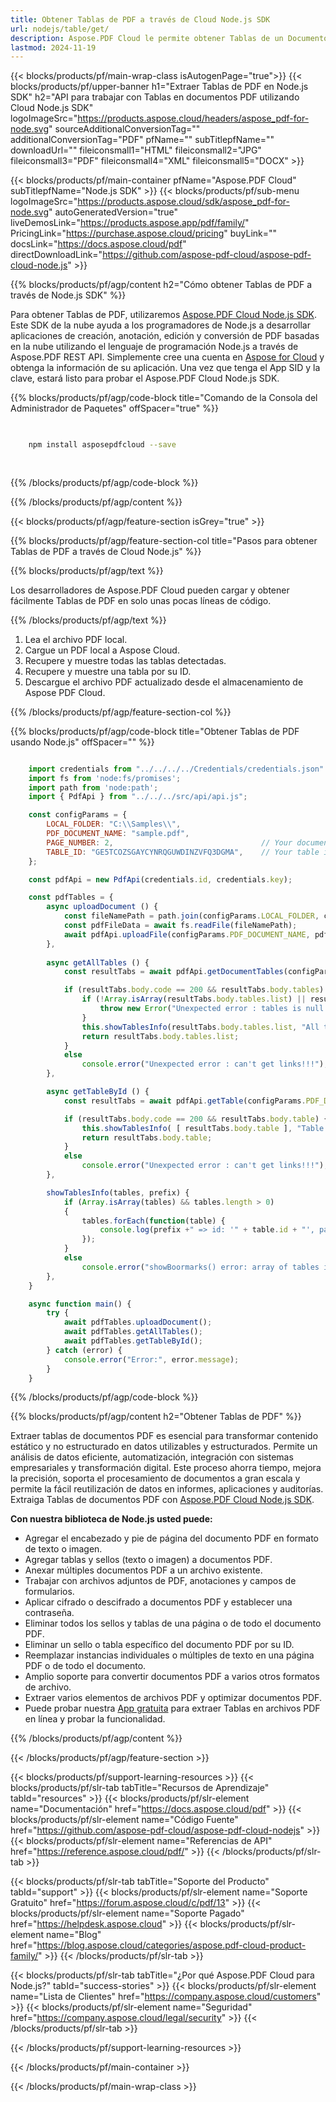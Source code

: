 ```yaml
---
title: Obtener Tablas de PDF a través de Cloud Node.js SDK
url: nodejs/table/get/
description: Aspose.PDF Cloud le permite obtener Tablas de un Documento PDF. Consulte el código fuente de Node.js para obtener Tablas de un archivo PDF.
lastmod: 2024-11-19
---
```


{{< blocks/products/pf/main-wrap-class isAutogenPage="true">}}
{{< blocks/products/pf/upper-banner h1="Extraer Tablas de PDF en Node.js SDK" h2="API para trabajar con Tablas en documentos PDF utilizando Cloud Node.js SDK" logoImageSrc="https://products.aspose.cloud/headers/aspose_pdf-for-node.svg" sourceAdditionalConversionTag="" additionalConversionTag="PDF" pfName="" subTitlepfName="" downloadUrl="" fileiconsmall1="HTML" fileiconsmall2="JPG" fileiconsmall3="PDF" fileiconsmall4="XML" fileiconsmall5="DOCX" >}}

{{< blocks/products/pf/main-container pfName="Aspose.PDF Cloud" subTitlepfName="Node.js SDK" >}}
{{< blocks/products/pf/sub-menu logoImageSrc="https://products.aspose.cloud/sdk/aspose_pdf-for-node.svg"
autoGeneratedVersion="true"
liveDemosLink="https://products.aspose.app/pdf/family/" PricingLink="https://purchase.aspose.cloud/pricing" buyLink="" docsLink="https://docs.aspose.cloud/pdf"  directDownloadLink="https://github.com/aspose-pdf-cloud/aspose-pdf-cloud-node.js" >}}

{{% blocks/products/pf/agp/content h2="Cómo obtener Tablas de PDF a través de Node.js SDK" %}}

Para obtener Tablas de PDF, utilizaremos
[Aspose.PDF Cloud Node.js SDK](https://products.aspose.cloud/pdf/nodejs/). Este SDK de la nube ayuda a los programadores de Node.js a desarrollar aplicaciones de creación, anotación, edición y conversión de PDF basadas en la nube utilizando el lenguaje de programación Node.js a través de Aspose.PDF REST API. Simplemente cree una cuenta en [Aspose for Cloud](https://dashboard.aspose.cloud/#/apps) y obtenga la información de su aplicación. Una vez que tenga el App SID y la clave, estará listo para probar el Aspose.PDF Cloud Node.js SDK.

{{% blocks/products/pf/agp/code-block title="Comando de la Consola del Administrador de Paquetes" offSpacer="true" %}}

```bash

     
    npm install asposepdfcloud --save
     
     

```

{{% /blocks/products/pf/agp/code-block %}}

{{% /blocks/products/pf/agp/content %}}

{{< blocks/products/pf/agp/feature-section isGrey="true" >}}

{{% blocks/products/pf/agp/feature-section-col title="Pasos para obtener Tablas de PDF a través de Cloud Node.js" %}}

{{% blocks/products/pf/agp/text %}}

Los desarrolladores de Aspose.PDF Cloud pueden cargar y obtener fácilmente Tablas de PDF en solo unas pocas líneas de código.

{{% /blocks/products/pf/agp/text %}}

1. Lea el archivo PDF local.
1. Cargue un PDF local a Aspose Cloud.
1. Recupere y muestre todas las tablas detectadas.
1. Recupere y muestre una tabla por su ID.
1. Descargue el archivo PDF actualizado desde el almacenamiento de Aspose PDF Cloud.

{{% /blocks/products/pf/agp/feature-section-col %}}

{{% blocks/products/pf/agp/code-block title="Obtener Tablas de PDF usando Node.js" offSpacer="" %}}

```js

    import credentials from "../../../../Credentials/credentials.json"  with { type: "json" };
    import fs from 'node:fs/promises';
    import path from 'node:path';
    import { PdfApi } from "../../../src/api/api.js";

    const configParams = {
        LOCAL_FOLDER: "C:\\Samples\\",
        PDF_DOCUMENT_NAME: "sample.pdf",
        PAGE_NUMBER: 2,                                 // Your document page number...
        TABLE_ID: "GE5TCOZSGAYCYNRQGUWDINZVFQ3DGMA",    // Your table id...
    };

    const pdfApi = new PdfApi(credentials.id, credentials.key);

    const pdfTables = {
        async uploadDocument () {
            const fileNamePath = path.join(configParams.LOCAL_FOLDER, configParams.PDF_DOCUMENT_NAME);
            const pdfFileData = await fs.readFile(fileNamePath);
            await pdfApi.uploadFile(configParams.PDF_DOCUMENT_NAME, pdfFileData);
        },
                            
        async getAllTables () {
            const resultTabs = await pdfApi.getDocumentTables(configParams.PDF_DOCUMENT_NAME);

            if (resultTabs.body.code == 200 && resultTabs.body.tables) {
                if (!Array.isArray(resultTabs.body.tables.list) || resultTabs.body.tables.list.length === 0) {
                    throw new Error("Unexpected error : tables is null or empty!!!");
                }
                this.showTablesInfo(resultTabs.body.tables.list, "All tables");
                return resultTabs.body.tables.list;
            }
            else
                console.error("Unexpected error : can't get links!!!");
        },

        async getTableById () {
            const resultTabs = await pdfApi.getTable(configParams.PDF_DOCUMENT_NAME, configParams.TABLE_ID);

            if (resultTabs.body.code == 200 && resultTabs.body.table) {
                this.showTablesInfo( [ resultTabs.body.table ], "Table by Id");
                return resultTabs.body.table;
            }
            else
                console.error("Unexpected error : can't get links!!!");
        },

        showTablesInfo(tables, prefix) {
            if (Array.isArray(tables) && tables.length > 0)
            {
                tables.forEach(function(table) {
                    console.log(prefix +" => id: '" + table.id + "', page: '" + table.pageNum + "', rows: '" + table.rowList.length + "', columns: '" + table.rowList[0].cellList.length + "'");
                });
            }
            else
                console.error("showBoormarks() error: array of tables is empty!")
        },
    }

    async function main() {
        try {
            await pdfTables.uploadDocument();
            await pdfTables.getAllTables();
            await pdfTables.getTableById();
        } catch (error) {
            console.error("Error:", error.message);
        }
    }
```

{{% /blocks/products/pf/agp/code-block %}}

{{% blocks/products/pf/agp/content h2="Obtener Tablas de PDF" %}}

Extraer tablas de documentos PDF es esencial para transformar contenido estático y no estructurado en datos utilizables y estructurados. Permite un análisis de datos eficiente, automatización, integración con sistemas empresariales y transformación digital. Este proceso ahorra tiempo, mejora la precisión, soporta el procesamiento de documentos a gran escala y permite la fácil reutilización de datos en informes, aplicaciones y auditorías.
Extraiga Tablas de documentos PDF con [Aspose.PDF Cloud Node.js SDK](https://products.aspose.cloud/pdf/nodejs/).

**Con nuestra biblioteca de Node.js usted puede:**

+ Agregar el encabezado y pie de página del documento PDF en formato de texto o imagen.
+ Agregar tablas y sellos (texto o imagen) a documentos PDF.
+ Anexar múltiples documentos PDF a un archivo existente.
+ Trabajar con archivos adjuntos de PDF, anotaciones y campos de formularios.
+ Aplicar cifrado o descifrado a documentos PDF y establecer una contraseña.
+ Eliminar todos los sellos y tablas de una página o de todo el documento PDF.
+ Eliminar un sello o tabla específico del documento PDF por su ID.
+ Reemplazar instancias individuales o múltiples de texto en una página PDF o de todo el documento.
+ Amplio soporte para convertir documentos PDF a varios otros formatos de archivo.
+ Extraer varios elementos de archivos PDF y optimizar documentos PDF.
+ Puede probar nuestra [App gratuita](https://products.aspose.app/pdf/table-extraction) para extraer Tablas en archivos PDF en línea y probar la funcionalidad.

{{% /blocks/products/pf/agp/content %}}

{{< /blocks/products/pf/agp/feature-section >}}

{{< blocks/products/pf/support-learning-resources >}}
{{< blocks/products/pf/slr-tab tabTitle="Recursos de Aprendizaje" tabId="resources" >}}
{{< blocks/products/pf/slr-element name="Documentación" href="https://docs.aspose.cloud/pdf" >}}
{{< blocks/products/pf/slr-element name="Código Fuente" href="https://github.com/aspose-pdf-cloud/aspose-pdf-cloud-nodejs" >}}
{{< blocks/products/pf/slr-element name="Referencias de API" href="https://reference.aspose.cloud/pdf/" >}}
{{< /blocks/products/pf/slr-tab >}}

{{< blocks/products/pf/slr-tab tabTitle="Soporte del Producto" tabId="support" >}}
{{< blocks/products/pf/slr-element name="Soporte Gratuito" href="https://forum.aspose.cloud/c/pdf/13" >}}
{{< blocks/products/pf/slr-element name="Soporte Pagado" href="https://helpdesk.aspose.cloud" >}}
{{< blocks/products/pf/slr-element name="Blog" href="https://blog.aspose.cloud/categories/aspose.pdf-cloud-product-family/" >}}
{{< /blocks/products/pf/slr-tab >}}

{{< blocks/products/pf/slr-tab tabTitle="¿Por qué Aspose.PDF Cloud para Node.js?" tabId="success-stories" >}}
{{< blocks/products/pf/slr-element name="Lista de Clientes" href="https://company.aspose.cloud/customers" >}}
{{< blocks/products/pf/slr-element name="Seguridad" href="https://company.aspose.cloud/legal/security" >}}
{{< /blocks/products/pf/slr-tab >}}

{{< /blocks/products/pf/support-learning-resources >}}

<!-- aboutfile Ends -->

{{< /blocks/products/pf/main-container >}}

{{< /blocks/products/pf/main-wrap-class >}}



